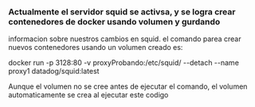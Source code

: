 ### Actualmente el servidor squid se activsa, y se logra crear contenedores de docker usando volumen y gurdando
informacion sobre nuestros cambios en squid. el comando parea crear nuevos contenedores usando un volumen creado es:

docker run -p 3128:80 -v proxyProbando:/etc/squid/ --detach --name proxy1 datadog/squid:latest

Aunque el volumen no se cree antes de ejecutar el comando, el volumen automaticamente se crea al ejecutar este codigo
